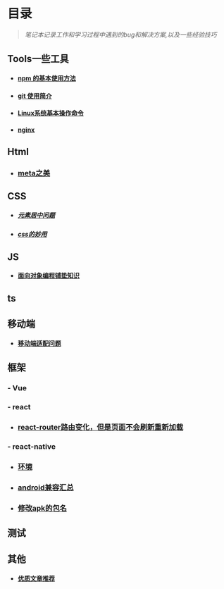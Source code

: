 # 目录

> *笔记本记录工作和学习过程中遇到的bug和解决方案,以及一些经验技巧*

## Tools一些工具

- #### [npm 的基本使用方法](./Tools/npm的基本使用方法.md)

- #### [git 使用简介](./Tools/git使用简介.md)

- #### [Linux系统基本操作命令](./Tools/Linux系统基本操作命令.md)

- #### [nginx](./Tools/nginx.md)

## Html

- ### [meta之美](./Html/meta之美.md)

## CSS
- ##### [元素居中问题](./CSS/元素居中问题.md)

- ##### [css的妙用](./CSS/css的妙用.md)

## JS

- #### [面向对象编程铺垫知识](./JS/面向对象铺垫.md)

## ts

## 移动端
- #### [移动端适配问题](./移动端/移动端适配问题.md)

## 框架

### - Vue

### - react

- ### [react-router路由变化，但是页面不会刷新重新加载](./react/react-route路由变页面不变问题记录.md)

### - react-native
- ### [环境](./react-native/环境.md)
- ### [android兼容汇总](./react-native/android兼容汇总.md)
- ### [修改apk的包名](./react-native/修改apk包名.md)

## 测试

## 其他

- #### [优质文章推荐](./其他/优质文章推荐.md)

